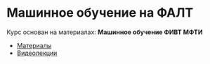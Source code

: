 # Машинное обучение на ФАЛТ

Курс основан на материалах: __Машинное обучение ФИВТ МФТИ__
- [Материалы](https://github.com/ml-mipt)
- [Видеолекции](https://www.youtube.com/playlist?list=PL4_hYwCyhAvasRqzz4w562ce0esEwS0Mt)
